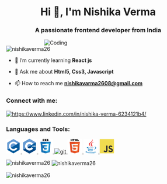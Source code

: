 <h1 align="center">Hi 👋, I'm Nishika Verma</h1>
<h3 align="center">A passionate frontend developer from India</h3>
<img align="right" alt="Coding" width="400"src="https://tenor.com/view/new-game-ahagon-umiko-programming-work-working-at-work-gif-13247664">
<p align="left"> <img src="https://komarev.com/ghpvc/?username=nishikaverma26&label=Profile%20views&color=0e75b6&style=flat" alt="nishikaverma26" /> </p>

- 🌱 I’m currently learning **React js**

- 💬 Ask me about **Html5, Css3, Javascript**

- 📫 How to reach me **nishikavarma2608@gmail.com**

<h3 align="left">Connect with me:</h3>
<p align="left">
<a href="https://linkedin.com/in/https://www.linkedin.com/in/nishika-verma-6234121b4/" target="blank"><img align="center" src="https://raw.githubusercontent.com/rahuldkjain/github-profile-readme-generator/master/src/images/icons/Social/linked-in-alt.svg" alt="https://www.linkedin.com/in/nishika-verma-6234121b4/" height="30" width="40" /></a>
</p>

<h3 align="left">Languages and Tools:</h3>
<p align="left"> <a href="https://www.cprogramming.com/" target="_blank" rel="noreferrer"> <img src="https://raw.githubusercontent.com/devicons/devicon/master/icons/c/c-original.svg" alt="c" width="40" height="40"/> </a> <a href="https://www.w3schools.com/cpp/" target="_blank" rel="noreferrer"> <img src="https://raw.githubusercontent.com/devicons/devicon/master/icons/cplusplus/cplusplus-original.svg" alt="cplusplus" width="40" height="40"/> </a> <a href="https://www.w3schools.com/css/" target="_blank" rel="noreferrer"> <img src="https://raw.githubusercontent.com/devicons/devicon/master/icons/css3/css3-original-wordmark.svg" alt="css3" width="40" height="40"/> </a> <a href="https://git-scm.com/" target="_blank" rel="noreferrer"> <img src="https://www.vectorlogo.zone/logos/git-scm/git-scm-icon.svg" alt="git" width="40" height="40"/> </a> <a href="https://www.w3.org/html/" target="_blank" rel="noreferrer"> <img src="https://raw.githubusercontent.com/devicons/devicon/master/icons/html5/html5-original-wordmark.svg" alt="html5" width="40" height="40"/> </a> <a href="https://www.java.com" target="_blank" rel="noreferrer"> <img src="https://raw.githubusercontent.com/devicons/devicon/master/icons/java/java-original.svg" alt="java" width="40" height="40"/> </a> <a href="https://developer.mozilla.org/en-US/docs/Web/JavaScript" target="_blank" rel="noreferrer"> <img src="https://raw.githubusercontent.com/devicons/devicon/master/icons/javascript/javascript-original.svg" alt="javascript" width="40" height="40"/> </a> </p>

<p><img align="left" src="https://github-readme-stats.vercel.app/api/top-langs?username=nishikaverma26&show_icons=true&locale=en&layout=compact" alt="nishikaverma26" /></p>

<p>&nbsp;<img align="center" src="https://github-readme-stats.vercel.app/api?username=nishikaverma26&show_icons=true&locale=en" alt="nishikaverma26" /></p>

<p><img align="center" src="https://github-readme-streak-stats.herokuapp.com/?user=nishikaverma26&" alt="nishikaverma26" /></p>
